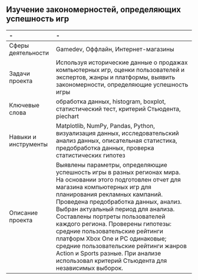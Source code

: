## Изучение закономерностей, определяющих успешность игр
| - | - |
| :-------------------- | :-------------------- |
| Сферы деятельности | Gamedev, Оффлайн, Интернет-магазины |
| Задачи проекта | Используя исторические данные о продажах компьютерных игр, оценки пользователей и экспертов, жанры и платформы, выявить закономерности, определяющие успешность игры  |
| Ключевые слова | обработка данных, histogram, boxplot, статистический тест, критерий Стьюдента, piechart |
| Навыки и инструменты | Matplotlib, NumPy, Pandas, Python, визуализация данных, исследовательский анализ данных, описательная статистика, предобработка данных, проверка статистических гипотез |
| Описание проекта | Выявлены параметры, определяющие успешность игры в разных регионах мира. На основании этого подготовлен отчет для магазина компьютерных игр для планирования рекламных кампаний. Проведена предобработка данных, анализ. Выбран актуальный период для анализа. Составлены портреты пользователей каждого региона. Проверены гипотезы: средние пользовательские рейтинги платформ Xbox One и PC одинаковые; средние пользовательские рейтинги жанров Action и Sports разные. При анализе использовал критерий Стьюдента для независимых выборок. |
